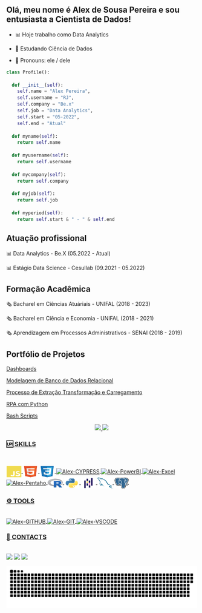 ## Olá, meu nome é Alex de Sousa Pereira e sou entusiasta a Cientista de Dados!

- 📊 Hoje trabalho como Data Analytics

- 🌱 Estudando Ciência de Dados

- 👦 Pronouns: ele / dele

```python
class Profile():
    
  def __init__(self):
    self.name = "Alex Pereira",
    self.username = "RJ",
    self.company = "Be.x"
    self.job = "Data Analytics",
    self.start = "05-2022",
    self.end = "Atual"
  
  def myname(self):
    return self.name

  def myusername(self):
    return self.username

  def mycompany(self):
    return self.company

  def myjob(self):
    return self.job
  
  def myperiod(self):
    return self.start & " - " & self.end

```

## Atuação profissional
  
📊 Data Analytics - Be.X (05.2022 - Atual) 
 
📊 Estágio Data Science - Cesullab (09.2021 - 05.2022)

## Formação Acadêmica
  
:newspaper_roll: Bacharel em Ciências Atuáriais - UNIFAL (2018 - 2023)

:newspaper_roll: Bacharel em Ciência e Economia - UNIFAL (2018 - 2021)

:newspaper_roll: Aprendizagem em Processos Administrativos - SENAI (2018 - 2019)   

## Portfólio de Projetos

[Dashboards](https://github.com/alexdesousapereira/Power-BI-Projects)  

[Modelagem de Banco de Dados Relacional](https://github.com/alexdesousapereira/Projeto_Curriculo_MYSQL)  

[Processo de Extração Transformação e Carregamento](https://github.com/alexdesousapereira/Pentaho-Project)  

[RPA com Python](https://github.com/alexdesousapereira/RPA-Project)

[Bash Scripts](https://github.com/alexdesousapereira/BashScripts)

<div align="center">
  <a href="https://github.com/alexdesousapereira">
  <img height="180em" src="https://github-readme-stats.vercel.app/api?username=alexdesousapereira&show_icons=true&theme=dark&include_all_commits=true&count_private=true"/>
  <img height="180em" src="https://github-readme-stats.vercel.app/api/top-langs/?username=alexdesousapereira&layout=compact&langs_count=7&theme=dark"/>
</div>

<h3>🆙 SKILLS</h3>

<div style="display: inline_block"><br>

  <img align="center" alt="Alex-Js" height="30" width="40" src="https://raw.githubusercontent.com/devicons/devicon/master/icons/javascript/javascript-plain.svg"> <img align="center" alt="Alex-HTML" height="30" width="40" src="https://raw.githubusercontent.com/devicons/devicon/master/icons/html5/html5-original.svg"> <img align="center" alt="Alex-CSS" height="30" width="40" src="https://raw.githubusercontent.com/devicons/devicon/master/icons/css3/css3-original.svg"> <img align="center" alt="Alex-CYPRESS" height="30" width="40" src="https://raw.githubusercontent.com/simple-icons/simple-icons/6e46ec1fc23b60c8fd0d2f2ff46db82e16dbd75f/icons/cypress.svg"> <img align="center" alt="Alex-PowerBI" height="30" width="40" src="https://upload.wikimedia.org/wikipedia/commons/thumb/c/c9/Power_bi_logo_black.svg/1200px-Power_bi_logo_black.svg.png"> <img align="center" alt="Alex-Excel" height="30" width="40" src="https://cdn.icon-icons.com/icons2/2397/PNG/512/microsoft_office_excel_logo_icon_145720.png"> <img align="center" alt="Alex-Pentaho" height="30" width="40" src="https://logodix.com/logo/1960244.png"> <img align="center" alt="Alex-R" height="30" width="40" src="https://github.com/devicons/devicon/blob/master/icons/r/r-original.svg"> <img align="center" alt="Alex-Python" height="30" width="40" src="https://raw.githubusercontent.com/devicons/devicon/master/icons/python/python-original.svg"> <img align="center" alt="Alex-Pandas" height="30" width="40" src="https://raw.githubusercontent.com/devicons/devicon/2ae2a900d2f041da66e950e4d48052658d850630/icons/pandas/pandas-original.svg"> <img align="center" alt="Alex-MySQL" height="30" width="40" src="https://raw.githubusercontent.com/devicons/devicon/master/icons/mysql/mysql-original.svg">  <img align="center" alt="Alex-Postgres" height="30" width="40" src="https://github.com/devicons/devicon/blob/master/icons/postgresql/postgresql-original.svg">
  
</div>

<h3>⚙️ TOOLS</h3>
<div style="display: inline_block"><br>
    <img align="center" alt="Alex-GITHUB" height="30" width="40" src="https://cdn.jsdelivr.net/gh/devicons/devicon/icons/github/github-original.svg">
    <img align="center" alt="Alex-GIT" height="30" width="40" src="https://cdn.jsdelivr.net/gh/devicons/devicon/icons/git/git-original.svg">
    <img align="center" alt="Alex-VSCODE" height="30" width="40" src="https://cdn.jsdelivr.net/gh/devicons/devicon/icons/vscode/vscode-original.svg"> 
</div>

<h3>📱 CONTACTS</h3>
<div style="display: inline_block"><br>
  <a href="https://www.instagram.com/alexdesousapereiraa/" target="_blank"><img src="https://img.shields.io/badge/-Instagram-%23E4405F?style=for-the-badge&logo=instagram&logoColor=white" target="_blank"></a>
  <a href = "mailto:alexdesousapereiraa@gmail.com"><img src="https://img.shields.io/badge/-Gmail-%23333?style=for-the-badge&logo=gmail&logoColor=white" target="_blank"></a>
  <a href="https://www.linkedin.com/in/alex-pereira-14b798169/" target="_blank"><img src="https://img.shields.io/badge/-LinkedIn-%230077B5?style=for-the-badge&logo=linkedin&logoColor=white" target="_blank"></a> 
  

  ![Snake animation](https://github.com/alexdesousapereira/alexdesousapereira/blob/output/github-contribution-grid-snake.svg)
  
</div>

